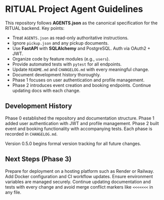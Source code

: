 # RITUAL Project Agent Guidelines

This repository follows **AGENTS.json** as the canonical specification for the RITUAL backend. Key points:

- Treat `AGENTS.json` as read-only authoritative instructions.
- Ignore `pickup.json` and any pickup documents.
- Use **FastAPI** with **SQLAlchemy** and PostgreSQL. Auth via OAuth2 + JWT.
- Organize code by feature modules (e.g., `users`).
- Provide automated tests with `pytest` for all endpoints.
- Update `README.md` and `CHANGELOG.md` with every meaningful change.
- Document development history thoroughly.
- Phase 1 focuses on user authentication and profile management.
- Phase 2 introduces event creation and booking endpoints. Continue updating docs with each change.

## Development History

Phase 0 established the repository and documentation structure. Phase 1 added user authentication with JWT and profile management. Phase 2 built event and booking functionality with accompanying tests. Each phase is recorded in `CHANGELOG.md`.

Version 0.5.0 begins formal version tracking for all future changes.

## Next Steps (Phase 3)

Prepare for deployment on a hosting platform such as Render or Railway. Add Docker configuration and CI workflow updates. Ensure environment variables are managed securely. Continue updating documentation and tests with every change and avoid merge conflict markers like `<<<<<<<` in any file.

